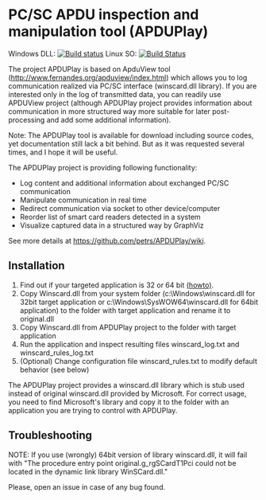PC/SC APDU inspection and manipulation tool (APDUPlay)
========

Windows DLL: [![Build status](https://ci.appveyor.com/api/projects/status/ktwde29drhtw7jml?svg=true)](https://ci.appveyor.com/project/crocs-muni/apduplay)
Linux SO: [![Build Status](https://travis-ci.org/crocs-muni/apduplay.svg?branch=master)](https://travis-ci.org/crocs-muni/apduplay)


The project APDUPlay is based on ApduView tool (http://www.fernandes.org/apduview/index.html) which allows you to log communication realized via PC/SC interface (winscard.dll library). If you are interested only in the log of transmitted data, you can readily
use APDUView project (although APDUPlay project provides information about communication in more structured way more suitable for later post-processing and add some additional information).

Note: The APDUPlay tool is available for download including source codes, yet documentation still lack a bit behind. But as it was requested several times, and I hope it will be useful.

The APDUPlay project is providing following functionality: 
  * Log content and additional information about exchanged PC/SC communication
  * Manipulate communication in real time
  * Redirect communication via socket to other device/computer
  * Reorder list of smart card readers detected in a system
  * Visualize captured data in a structured way by GraphViz

See more details at https://github.com/petrs/APDUPlay/wiki.

##  Installation  
1. Find out if your targeted application is 32 or 64 bit [(howto)](https://superuser.com/questions/103071/quick-way-to-tell-if-an-installed-application-is-64-bit-or-32-bit#103073). 
1. Copy Winscard.dll from your system folder (c:\Windows\winscard.dll for 32bit target application or c:\Windows\SysWOW64\winscard.dll for 64bit application) to the folder with target application and rename it to original.dll
2. Copy Winscard.dll from APDUPlay project to the folder with target application
3. Run the application and inspect resulting files winscard_log.txt and winscard_rules_log.txt
4. (Optional) Change configuration file winscard_rules.txt to modify default behavior (see below)

The APDUPlay project provides a winscard.dll library which is stub used instead of original winscard.dll provided by Microsoft. For correct usage, you need to find  Microsoft's library and copy it to the folder with an application you are trying to control with APDUPlay. 

## Troubleshooting
NOTE: If you use (wrongly) 64bit version of library winscard.dll, it will fail with "The procedure entry point original.g_rgSCardT1Pci could not be located in the dynamic link library WinSCard.dll."  

Please, open an issue in case of any bug found. 


